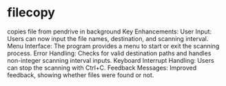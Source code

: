 # filecopy

copies file from pendrive in background
Key Enhancements:
User Input: Users can now input the file names, destination, and scanning interval.
Menu Interface: The program provides a menu to start or exit the scanning process.
Error Handling: Checks for valid destination paths and handles non-integer scanning interval inputs.
Keyboard Interrupt Handling: Users can stop the scanning with Ctrl+C.
Feedback Messages: Improved feedback, showing whether files were found or not.
